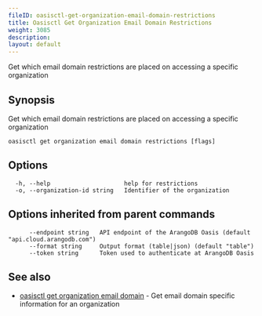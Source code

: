 ```yaml
---
fileID: oasisctl-get-organization-email-domain-restrictions
title: Oasisctl Get Organization Email Domain Restrictions
weight: 3085
description: 
layout: default
---
```

Get which email domain restrictions are placed on accessing a specific organization

## Synopsis

Get which email domain restrictions are placed on accessing a specific organization

```
oasisctl get organization email domain restrictions [flags]
```

## Options

```
  -h, --help                     help for restrictions
  -o, --organization-id string   Identifier of the organization
```

## Options inherited from parent commands

```
      --endpoint string   API endpoint of the ArangoDB Oasis (default "api.cloud.arangodb.com")
      --format string     Output format (table|json) (default "table")
      --token string      Token used to authenticate at ArangoDB Oasis
```

## See also

* [oasisctl get organization email domain](oasisctl-get-organization-email-domain)	 - Get email domain specific information for an organization


